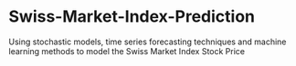 # Swiss-Market-Index-Prediction
Using stochastic models, time series forecasting techniques and machine learning methods to model the Swiss Market Index Stock Price
